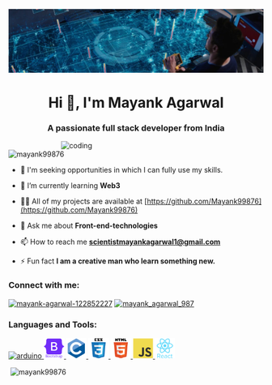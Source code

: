 ![logo](https://github.com/Mayank99876/Mayank99876/blob/4196a6317e81eac8b0b2e5987d99124df603987c/linkedin%20profile.jpg)
<h1 align="center">Hi 👋, I'm Mayank Agarwal</h1>
<h3 align="center">A passionate full stack developer from India</h3>

<img align="right" width="400px" alt="coding" src="https://cdn.dribbble.com/users/603800/screenshots/4569474/dribbble-code.gif">
<p align="left"> <img src="https://komarev.com/ghpvc/?username=mayank99876&label=Profile%20views&color=0e75b6&style=flat" alt="mayank99876" /> </p>

- 🔭 I'm seeking opportunities in which I can fully use my skills.

- 🌱 I’m currently learning **Web3**

- 👨‍💻 All of my projects are available at [https://github.com/Mayank99876](https://github.com/Mayank99876)

- 💬 Ask me about **Front-end-technologies**

- 📫 How to reach me **scientistmayankagarwal1@gmail.com**

- ⚡ Fun fact **I am a creative man who learn something new.**

<h3 align="left">Connect with me:</h3>
<p align="left">
<a href="https://linkedin.com/in/mayank-agarwal-122852227" target="blank"><img align="center" src="https://raw.githubusercontent.com/rahuldkjain/github-profile-readme-generator/master/src/images/icons/Social/linked-in-alt.svg" alt="mayank-agarwal-122852227" height="30" width="40" /></a>
<a href="https://instagram.com/mayank_agarwal_987" target="blank"><img align="center" src="https://raw.githubusercontent.com/rahuldkjain/github-profile-readme-generator/master/src/images/icons/Social/instagram.svg" alt="mayank_agarwal_987" height="30" width="40" /></a>
</p>

<h3 align="left">Languages and Tools:</h3>
<p align="left"> <a href="https://www.arduino.cc/" target="_blank" rel="noreferrer"> <img src="https://cdn.worldvectorlogo.com/logos/arduino-1.svg" alt="arduino" width="40" height="40"/> </a> <a href="https://getbootstrap.com" target="_blank" rel="noreferrer"> <img src="https://raw.githubusercontent.com/devicons/devicon/master/icons/bootstrap/bootstrap-plain-wordmark.svg" alt="bootstrap" width="40" height="40"/> </a> <a href="https://www.cprogramming.com/" target="_blank" rel="noreferrer"> <img src="https://raw.githubusercontent.com/devicons/devicon/master/icons/c/c-original.svg" alt="c" width="40" height="40"/> </a> <a href="https://www.w3schools.com/css/" target="_blank" rel="noreferrer"> <img src="https://raw.githubusercontent.com/devicons/devicon/master/icons/css3/css3-original-wordmark.svg" alt="css3" width="40" height="40"/> </a> <a href="https://www.w3.org/html/" target="_blank" rel="noreferrer"> <img src="https://raw.githubusercontent.com/devicons/devicon/master/icons/html5/html5-original-wordmark.svg" alt="html5" width="40" height="40"/> </a> <a href="https://developer.mozilla.org/en-US/docs/Web/JavaScript" target="_blank" rel="noreferrer"> <img src="https://raw.githubusercontent.com/devicons/devicon/master/icons/javascript/javascript-original.svg" alt="javascript" width="40" height="40"/> </a> <a href="https://reactjs.org/" target="_blank" rel="noreferrer"> <img src="https://raw.githubusercontent.com/devicons/devicon/master/icons/react/react-original-wordmark.svg" alt="react" width="40" height="40"/> </a> </p>

<p>&nbsp;<img align="center" src="https://github-readme-stats.vercel.app/api?username=mayank99876&show_icons=true&locale=en" alt="mayank99876" /></p>
